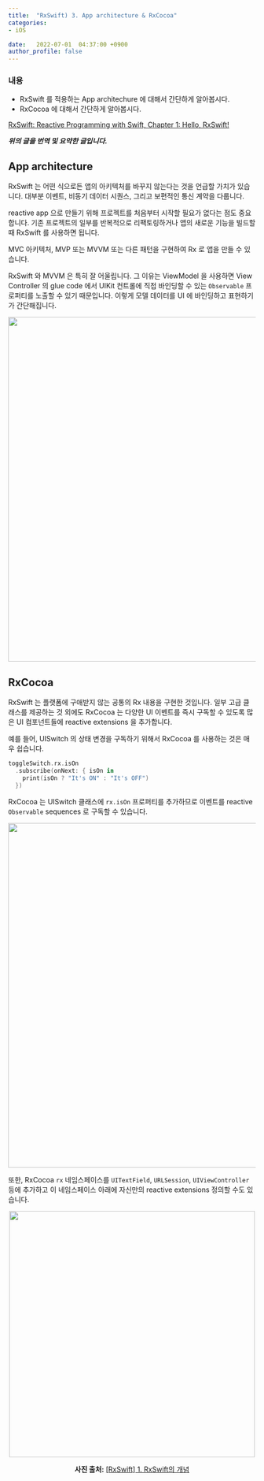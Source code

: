 ```yaml
---
title:  "RxSwift) 3. App architecture & RxCocoa"
categories:
- iOS

date:   2022-07-01  04:37:00 +0900
author_profile: false
---
```

### 내용

- RxSwift 를 적용하는 App architechure 에 대해서 간단하게 알아봅시다.
- RxCocoa 에 대해서 간단하게 알아봅시다.

[RxSwift: Reactive Programming with Swift, Chapter 1: Hello, RxSwift!](https://www.raywenderlich.com/books/rxswift-reactive-programming-with-swift/v4.0/chapters/1-hello-rxswift)

***위의 글을 번역 및 요약한 글입니다.***

## App architecture

RxSwift 는 어떤 식으로든 앱의 아키텍처를 바꾸지 않는다는 것을 언급할 가치가 있습니다. 대부분 이벤트, 비동기 데이터 시퀀스, 그리고 보편적인 통신 계약을 다룹니다.

reactive app 으로 만들기 위해 프로젝트를 처음부터 시작할 필요가 없다는 점도 중요합니다. 기존 프로젝트의 일부를 반복적으로 리팩토링하거나 앱의 새로운 기능을 빌드할 때 RxSwift 를 사용하면 됩니다.

MVC 아키텍처, MVP 또는 MVVM 또는 다른 패턴을 구현하여 Rx 로 앱을 만들 수 있습니다.

RxSwift 와 MVVM 은 특히 잘 어울립니다. 그 이유는 ViewModel 을 사용하면 View Controller 의 glue code 에서 UIKit 컨트롤에 직접 바인딩할 수 있는 `Observable` 프로퍼티를 노출할 수 있기 때문입니다. 이렇게 모델 데이터를 UI 에 바인딩하고 표현하기가 간단해집니다.

<img src="https://user-images.githubusercontent.com/69136340/176762380-2e22e7b1-d743-4225-ae69-a44d075e6986.png" width ="700">

## RxCocoa

RxSwift 는 플랫폼에 구애받지 않는 공통의 Rx 내용을 구현한 것입니다. 일부 고급 클래스를 제공하는 것 외에도 RxCocoa 는 다양한 UI 이벤트를 즉시 구독할 수 있도록 많은 UI 컴포넌트들에 reactive extensions 을 추가합니다.

예를 들어, UISwitch 의 상태 변경을 구독하기 위해서 RxCocoa 를 사용하는 것은 매우 쉽습니다.

```swift
toggleSwitch.rx.isOn
  .subscribe(onNext: { isOn in
    print(isOn ? "It's ON" : "It's OFF")
  })
```

RxCocoa 는 UISwitch 클래스에 `rx.isOn` 프로퍼티를 추가하므로 이벤트를 reactive `Observable` sequences 로 구독할 수 있습니다.

<img src="https://user-images.githubusercontent.com/69136340/176762415-37f4dd0a-3c2e-4d28-a13a-2e40dce069e8.png" width ="700">

또한, RxCocoa `rx` 네임스페이스를 `UITextField`, `URLSession`, `UIViewController` 등에 추가하고 이 네임스페이스 아래에 자신만의 reactive extensions 정의할 수도 있습니다.

<div align = center>

  <img src="https://user-images.githubusercontent.com/69136340/176763436-06f286f9-ea8b-4d82-a281-e726aa93e83d.png" width ="500">
  
**사진 출처:** [[RxSwift] 1. RxSwift의 개념](https://ios-development.tistory.com/95?category=916618)
</div>
